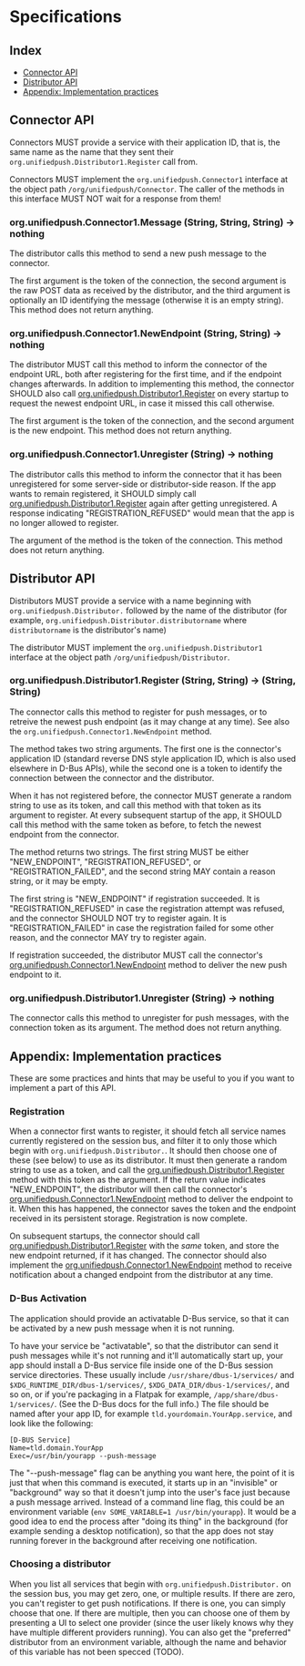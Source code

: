# Specifications

## Index

* [Connector API](#connector-API)
* [Distributor API](#distributor-api)
* [Appendix: Implementation practices](#appendix-implementation-practices)

## Connector API

Connectors MUST provide a service with their application ID, that is, the same name as the name that they sent their `org.unifiedpush.Distributor1.Register` call from.

Connectors MUST implement the `org.unifiedpush.Connector1` interface at the object path `/org/unifiedpush/Connector`. The caller of the methods in this interface MUST NOT wait for a response from them!

### org.unifiedpush.Connector1.Message (String, String, String) → nothing

The distributor calls this method to send a new push message to the connector.

The first argument is the token of the connection, the second argument is the raw POST data as received by the distributor, and the third argument is optionally an ID identifying the message (otherwise it is an empty string). This method does not return anything.

### org.unifiedpush.Connector1.NewEndpoint (String, String) → nothing

The distributor MUST call this method to inform the connector of the endpoint URL, both after registering for the first time, and if the endpoint changes afterwards. In addition to implementing this method, the connector SHOULD also call [org.unifiedpush.Distributor1.Register](#orgunifiedpushdistributor1register-string--string-string) on every startup to request the newest endpoint URL, in case it missed this call otherwise.

The first argument is the token of the connection, and the second argument is the new endpoint. This method does not return anything.

### org.unifiedpush.Connector1.Unregister (String) → nothing

The distributor calls this method to inform the connector that it has been unregistered for some server-side or distributor-side reason. If the app wants to remain registered, it SHOULD simply call [org.unifiedpush.Distributor1.Register](#orgunifiedpushdistributor1register-string--string-string) again after getting unregistered. A response indicating "REGISTRATION_REFUSED" would mean that the app is no longer allowed to register.

The argument of the method is the token of the connection. This method does not return anything.

## Distributor API

Distributors MUST provide a service with a name beginning with `org.unifiedpush.Distributor.` followed by the name of the distributor (for example, `org.unifiedpush.Distributor.distributorname` where `distributorname` is the distributor's name)

The distributor MUST implement the `org.unifiedpush.Distributor1` interface at the object path `/org/unifiedpush/Distributor`.

### org.unifiedpush.Distributor1.Register (String, String) → (String, String)

The connector calls this method to register for push messages, or to retreive the newest push endpoint (as it may change at any time). See also the `org.unifiedpush.Connector1.NewEndpoint` method.

The method takes two string arguments. The first one is the connector's application ID (standard reverse DNS style application ID, which is also used elsewhere in D-Bus APIs), while the second one is a token to identify the connection between the connector and the distributor.

When it has not registered before, the connector MUST generate a random string to use as its token, and call this method with that token as its argument to register. At every subsequent startup of the app, it SHOULD call this method with the same token as before, to fetch the newest endpoint from the connector.

The method returns two strings. The first string MUST be either "NEW_ENDPOINT", "REGISTRATION_REFUSED", or "REGISTRATION_FAILED", and the second string MAY contain a reason string, or it may be empty.

The first string is "NEW_ENDPOINT" if registration succeeded. It is "REGISTRATION_REFUSED" in case the registration attempt was refused, and the connector SHOULD NOT try to register again. It is "REGISTRATION_FAILED" in case the registration failed for some other reason, and the connector MAY try to register again.

If registration succeeded, the distributor MUST call the connector's [org.unifiedpush.Connector1.NewEndpoint](#orgunifiedpushconnector1newendpoint-string-string--nothing) method to deliver the new push endpoint to it.

### org.unifiedpush.Distributor1.Unregister (String) → nothing

The connector calls this method to unregister for push messages, with the connection token as its argument. The method does not return anything.

## Appendix: Implementation practices

These are some practices and hints that may be useful to you if you want to implement a part of this API.

### Registration

When a connector first wants to register, it should fetch all service names currently registered on the session bus, and filter it to only those which begin with `org.unifiedpush.Distributor.`. It should then choose one of these (see below) to use as its distributor. It must then generate a random string to use as a token, and call the [org.unifiedpush.Distributor1.Register](#orgunifiedpushdistributor1register-string--string-string) method with this token as the argument. If the return value indicates "NEW_ENDPOINT", the distributor will then call the connector's [org.unifiedpush.Connector1.NewEndpoint](#orgunifiedpushconnector1newendpoint-string-string--nothing) method to deliver the endpoint to it. When this has happened, the connector saves the token and the  endpoint received in its persistent storage. Registration is now complete.

On subsequent startups, the connector should call [org.unifiedpush.Distributor1.Register](#orgunifiedpushdistributor1register-string--string-string) with the *same* token, and store the new endpoint returned, if it has changed. The connector should also implement the [org.unifiedpush.Connector1.NewEndpoint](#orgunifiedpushconnector1newendpoint-string-string--nothing) method to receive notification about a changed endpoint from the distributor at any time.

### D-Bus Activation

The application should provide an activatable D-Bus service, so that it can be activated by a new push message when it is not running.

To have your service be "activatable", so that the distributor can send it push messages while it's not running and it'll automatically start up, your app should install a D-Bus service file inside one of the D-Bus session service directories. These usually include `/usr/share/dbus-1/services/` and `$XDG_RUNTIME_DIR/dbus-1/services/`, `$XDG_DATA_DIR/dbus-1/services/`, and so on, or if you're packaging in a Flatpak for example, `/app/share/dbus-1/services/`. (See the D-Bus docs for the full info.) The file should be named after your app ID, for example `tld.yourdomain.YourApp.service`, and look like the following:

```
[D-BUS Service]
Name=tld.domain.YourApp
Exec=/usr/bin/yourapp --push-message
```

The "--push-message" flag can be anything you want here, the point of it is just that when this command is executed, it starts up in an "invisible" or "background" way so that it doesn't jump into the user's face just because a push message arrived. Instead of a command line flag, this could be an environment variable (`env SOME_VARIABLE=1 /usr/bin/yourapp`). It would be a good idea to end the process after "doing its thing" in the background (for example sending a desktop notification), so that the app does not stay running forever in the background after receiving one notification.

### Choosing a distributor

When you list all services that begin with `org.unifiedpush.Distributor.` on the session bus, you may get zero, one, or multiple results. If there are zero, you can't register to get push notifications. If there is one, you can simply choose that one. If there are multiple, then you can choose one of them by presenting a UI to select one provider (since the user likely knows why they have multiple different providers running). You can also get the "preferred" distributor from an environment variable, although the name and behavior of this variable has not been specced (TODO).
